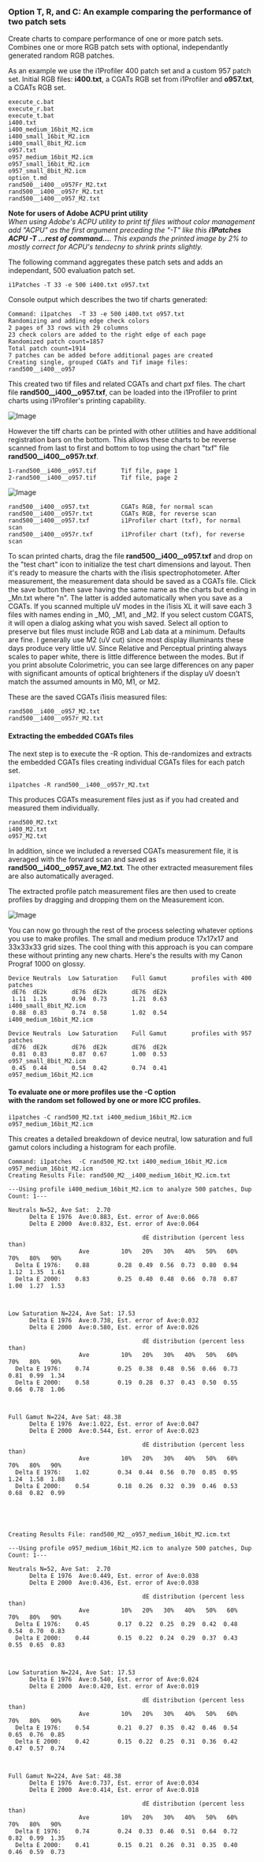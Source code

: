 ### Option T, R, and C: An example comparing the performance of two patch sets


Create charts to compare performance of one or more patch sets. Combines one or more RGB patch sets
with optional, independantly generated random RGB patches.

As an example we use the i1Profiler 400 patch set and a custom 957 patch set.
Initial RGB files: **i400.txt**, a CGATs RGB set from i1Profiler and **o957.txt**, a CGATs RGB
set.

    execute_c.bat
    execute_r.bat
    execute_t.bat
    i400.txt
    i400_medium_16bit_M2.icm
    i400_small_16bit_M2.icm
    i400_small_8bit_M2.icm
    o957.txt
    o957_medium_16bit_M2.icm
    o957_small_16bit_M2.icm
    o957_small_8bit_M2.icm
    option_t.md
    rand500__i400__o957Fr_M2.txt
    rand500__i400__o957r_M2.txt
    rand500__i400__o957_M2.txt

****Note for users of Adobe ACPU print utility****<br>
*When using Adobe's ACPU utility to print tif files without color management add "ACPU"
as the first argument preceding the "-T" like this **i1Patches ACPU -T ...rest of command...**. This expands the
printed image by 2% to mostly correct for ACPU's tendecny to shrink prints slightly.*

The following command aggregates these patch sets and adds an independant, 500 evaluation patch set.

    i1Patches -T 33 -e 500 i400.txt o957.txt

Console output which describes the two tif charts generated:

    Command: i1patches  -T 33 -e 500 i400.txt o957.txt
    Randomizing and adding edge check colors
    2 pages of 33 rows with 29 columns
    23 check colors are added to the right edge of each page
    Randomized patch count=1857
    Total patch count=1914
    7 patches can be added before additional pages are created
    Creating single, grouped CGATs and Tif image files: rand500__i400__o957


This created two tif files and related CGATs and chart pxf files. The chart file **rand500__i400__o957.txf**,
can be loaded into the i1Profiler to print charts using i1Profiler's printing capability.

![Image](refs/i1_chart.png)

However the tiff charts can be printed with other utilities and have additional registration bars on the
bottom. This allows these charts to be reverse scanned from last to first and bottom to top using the chart
"txf" file **rand500__i400__o957r.txf**.

    1-rand500__i400__o957.tif       Tif file, page 1
    2-rand500__i400__o957.tif       Tif file, page 2

![Image](refs/charts.png)

    rand500__i400__o957.txt         CGATs RGB, for normal scan
    rand500__i400__o957r.txt        CGATs RGB, for reverse scan
    rand500__i400__o957.txf         i1Profiler chart (txf), for normal scan
    rand500__i400__o957r.txf        i1Profiler chart (txf), for reverse scan

To scan printed charts, drag
the file **rand500__i400__o957.txf** and drop on the "test chart" icon to initialize
the test chart dimensions and layout. Then it's ready to measure the charts with the
i1isis spectrophotometer. After measurement, the measurement data should
be saved as a CGATs file. Click the save button then save having the same name as the charts
but ending in _Mn.txt where "n". The latter is added automatically when you save as a CGATs.
If you scanned multiple uV modes in the i1isis XL it will save each 3 files with names
ending in _M0, _M1, and _M2. If you select custom CGATS, it will open a dialog asking
what you wish saved. Select all option to preserve but files must include RGB and Lab
data at a minimum. Defaults are fine.
I generally use M2 (uV cut) since most display illuminants these days produce very little uV.
Since Relative and Perceptual printing always scales to paper white, there is little difference
between the modes. But if you print absolute Colorimetric, you can see large differences
on any paper with significant amounts of optical brighteners if the display uV doesn't
match the assumed amounts in M0, M1, or M2.

These are the saved CGATs i1isis measured files:

    rand500__i400__o957_M2.txt
    rand500__i400__o957r_M2.txt

#### Extracting the embedded CGATs files

The next step is to execute the -R option. This de-randomizes and extracts the embedded
CGATs files creating individual CGATs files for each patch set.

    i1patches -R rand500__i400__o957r_M2.txt

This produces CGATs measurement files just as if you had created and measured them individually.

    rand500_M2.txt
    i400_M2.txt
    o957_M2.txt

In addition, since we included a reversed CGATs measurement file, it is averaged with
the forward scan and saved as **rand500__i400__o957_ave_M2.txt**. The other extracted
measurement files are also automatically averaged.

The extracted profile patch measurement files are then used to create profiles by
dragging and dropping them on the Measurement icon.

![Image](refs/i1_meas.png)

You can now go through the rest of the process selecting whatever options you use
to make profiles. The small and medium produce 17x17x17 and 33x33x33
grid sizes. The cool thing with this approach is you can compare these without
printing any new charts. Here's the results with my Canon Prograf 1000 on glossy.

    Device Neutrals  Low Saturation    Full Gamut       profiles with 400 patches
     dE76  dE2k       dE76  dE2k       dE76  dE2k
     1.11  1.15       0.94  0.73       1.21  0.63       i400_small_8bit_M2.icm
     0.88  0.83       0.74  0.58       1.02  0.54       i400_medium_16bit_M2.icm

    Device Neutrals  Low Saturation    Full Gamut       profiles with 957 patches
     dE76  dE2k       dE76  dE2k       dE76  dE2k
     0.81  0.83       0.87  0.67       1.00  0.53       o957_small_8bit_M2.icm
     0.45  0.44       0.54  0.42       0.74  0.41       o957_medium_16bit_M2.icm


#### To evaluate one or more profiles use the -C option<br>with the random set followed by one or more ICC profiles.

    i1patches -C rand500_M2.txt i400_medium_16bit_M2.icm o957_medium_16bit_M2.icm

This creates a detailed breakdown of device neutral, low saturation and full gamut
colors including a histogram for each profile.


    Command: i1patches  -C rand500_M2.txt i400_medium_16bit_M2.icm o957_medium_16bit_M2.icm
    Creating Results File: rand500_M2__i400_medium_16bit_M2.icm.txt

    ---Using profile i400_medium_16bit_M2.icm to analyze 500 patches, Dup Count: 1---

    Neutrals N=52, Ave Sat:  2.70
          Delta E 1976  Ave:0.883, Est. error of Ave:0.066
          Delta E 2000  Ave:0.832, Est. error of Ave:0.064

                                          dE distribution (percent less than)
                        Ave         10%   20%   30%   40%   50%   60%   70%   80%   90%
      Delta E 1976:    0.88        0.28  0.49  0.56  0.73  0.80  0.94  1.12  1.35  1.61
      Delta E 2000:    0.83        0.25  0.40  0.48  0.66  0.78  0.87  1.00  1.27  1.53



    Low Saturation N=224, Ave Sat: 17.53
          Delta E 1976  Ave:0.738, Est. error of Ave:0.032
          Delta E 2000  Ave:0.580, Est. error of Ave:0.026

                                          dE distribution (percent less than)
                        Ave         10%   20%   30%   40%   50%   60%   70%   80%   90%
      Delta E 1976:    0.74        0.25  0.38  0.48  0.56  0.66  0.73  0.81  0.99  1.34
      Delta E 2000:    0.58        0.19  0.28  0.37  0.43  0.50  0.55  0.66  0.78  1.06



    Full Gamut N=224, Ave Sat: 48.38
          Delta E 1976  Ave:1.022, Est. error of Ave:0.047
          Delta E 2000  Ave:0.544, Est. error of Ave:0.023

                                          dE distribution (percent less than)
                        Ave         10%   20%   30%   40%   50%   60%   70%   80%   90%
      Delta E 1976:    1.02        0.34  0.44  0.56  0.70  0.85  0.95  1.24  1.58  1.88
      Delta E 2000:    0.54        0.18  0.26  0.32  0.39  0.46  0.53  0.68  0.82  0.99





    Creating Results File: rand500_M2__o957_medium_16bit_M2.icm.txt

    ---Using profile o957_medium_16bit_M2.icm to analyze 500 patches, Dup Count: 1---

    Neutrals N=52, Ave Sat:  2.70
          Delta E 1976  Ave:0.449, Est. error of Ave:0.038
          Delta E 2000  Ave:0.436, Est. error of Ave:0.038

                                          dE distribution (percent less than)
                        Ave         10%   20%   30%   40%   50%   60%   70%   80%   90%
      Delta E 1976:    0.45        0.17  0.22  0.25  0.29  0.42  0.48  0.54  0.70  0.83
      Delta E 2000:    0.44        0.15  0.22  0.24  0.29  0.37  0.43  0.55  0.65  0.83



    Low Saturation N=224, Ave Sat: 17.53
          Delta E 1976  Ave:0.540, Est. error of Ave:0.024
          Delta E 2000  Ave:0.420, Est. error of Ave:0.019

                                          dE distribution (percent less than)
                        Ave         10%   20%   30%   40%   50%   60%   70%   80%   90%
      Delta E 1976:    0.54        0.21  0.27  0.35  0.42  0.46  0.54  0.65  0.76  0.85
      Delta E 2000:    0.42        0.15  0.22  0.25  0.31  0.36  0.42  0.47  0.57  0.74



    Full Gamut N=224, Ave Sat: 48.38
          Delta E 1976  Ave:0.737, Est. error of Ave:0.034
          Delta E 2000  Ave:0.414, Est. error of Ave:0.018

                                          dE distribution (percent less than)
                        Ave         10%   20%   30%   40%   50%   60%   70%   80%   90%
      Delta E 1976:    0.74        0.24  0.33  0.46  0.51  0.64  0.72  0.82  0.99  1.35
      Delta E 2000:    0.41        0.15  0.21  0.26  0.31  0.35  0.40  0.46  0.59  0.73
